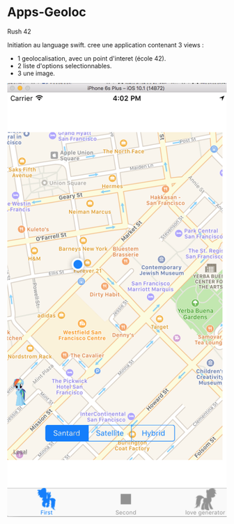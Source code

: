 # Apps-Geoloc
Rush 42

Initiation au language swift.
cree une application contenant 3 views :
- 1 geolocalisation, avec un point d'interet (école 42).
- 2 liste d'options selectionnables.
- 3 une image.

![alt tag](https://raw.githubusercontent.com/artemys/Apps-Geoloc/master/Apps.png)
